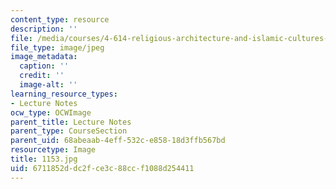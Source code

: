 ```yaml
---
content_type: resource
description: ''
file: /media/courses/4-614-religious-architecture-and-islamic-cultures-fall-2002/6711852ddc2fce3c88ccf1088d254411_1153.jpg
file_type: image/jpeg
image_metadata:
  caption: ''
  credit: ''
  image-alt: ''
learning_resource_types:
- Lecture Notes
ocw_type: OCWImage
parent_title: Lecture Notes
parent_type: CourseSection
parent_uid: 68abeaab-4eff-532c-e858-18d3ffb567bd
resourcetype: Image
title: 1153.jpg
uid: 6711852d-dc2f-ce3c-88cc-f1088d254411
---
```

